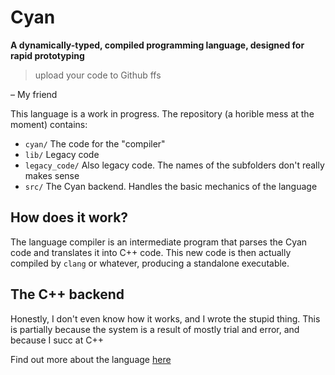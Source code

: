 # Cyan
**A dynamically-typed, compiled programming language, designed for rapid prototyping**

> upload your code to Github ffs

– My friend

This language is a work in progress. The repository (a horible mess at the moment) contains:
- `cyan/` The code for the "compiler"
- `lib/` Legacy code
- `legacy_code/` Also legacy code. The names of the subfolders don't really makes sense
- `src/` The Cyan backend. Handles the basic mechanics of the language

## How does it work?

The language compiler is an intermediate program that parses the Cyan code and translates it into C++ code. This new code is then actually compiled by `clang` or whatever, producing a standalone executable.

## The C++ backend

Honestly, I don't even know how it works, and I wrote the stupid thing. This is partially because the system is a result of mostly trial and error, and because I succ at C++

Find out more about the language [here](https://github.com/iahuang/Cyan/wiki)
